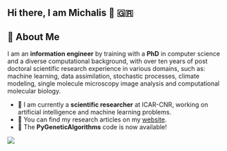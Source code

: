 ## Hi there, I am Michalis 👋 🇬🇷

## 🚀 About Me

I am an **information engineer** by training with a **PhD** in computer science and a diverse computational background, with over ten years of post doctoral
scientific research experience in various domains, such as: machine learning, data assimilation, stochastic processes, climate modeling, single molecule
microscopy image analysis and computational molecular biology.

- 🔭 I am currently a **scientific researcher** at ICAR-CNR, working on artificial intelligence and machine learning problems.
- 📝 You can find my research articles on my [website](https://vrettasm.weebly.com/publications).
- 🌟 The **PyGeneticAlgorithms** code is now available!

<img align="center" src="https://github-readme-stats.vercel.app/api/top-langs/?username=vrettasm&theme=tokyonight&langs_count=6" />

<!--
**vrettasm/vrettasm** is a ✨ _special_ ✨ repository because its `README.md` (this file) appears on your GitHub profile.

Here are some ideas to get you started:

- 🔭 I’m currently working on ...
- 🌱 I’m currently learning ...
- 👯 I’m looking to collaborate on ...
- 🤔 I’m looking for help with ...
- 💬 Ask me about ...
- 📫 How to reach me: ...
- 😄 Pronouns: ...
- ⚡ Fun fact: ...
-->
